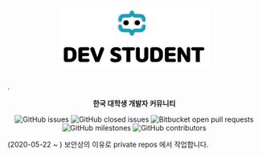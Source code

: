<p align="center"><img src="/img/title_logo2.png" width="300px" height="120px"></p>

## 
.
**<p align="center">한국 대학생 개발자 커뮤니티</p>**



<p align="center">
<img alt="GitHub issues" src="https://img.shields.io/github/issues-raw/22hours/devstudent?style=flat-square">
  <img alt="GitHub closed issues" src="https://img.shields.io/github/issues-closed-raw/22hours/devstudent?style=flat-square">
<img alt="Bitbucket open pull requests" src="https://img.shields.io/bitbucket/pr-raw/22hours/devstudent?style=flat-square">
<img alt="GitHub milestones" src="https://img.shields.io/github/milestones/all/22hours/devstudent?style=flat-square">
  <img alt="GitHub contributors" src="https://img.shields.io/github/contributors/22hours/devstudent?style=flat-square">
</p>




(2020-05-22 ~ )
보안상의 이유로 private repos 에서 작업합니다.
